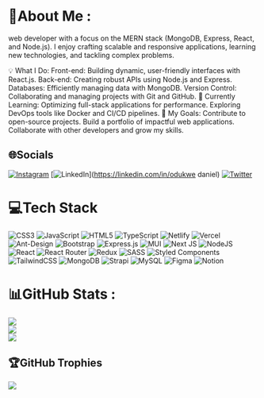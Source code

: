 # 💫About Me :
web developer with a focus on the MERN stack (MongoDB, Express, React, and Node.js). I enjoy crafting scalable and responsive applications, learning new technologies, and tackling complex problems.

💡 What I Do:
Front-end: Building dynamic, user-friendly interfaces with React.js.
Back-end: Creating robust APIs using Node.js and Express.
Databases: Efficiently managing data with MongoDB.
Version Control: Collaborating and managing projects with Git and GitHub.
🌱 Currently Learning:
Optimizing full-stack applications for performance.
Exploring DevOps tools like Docker and CI/CD pipelines.
🎯 My Goals:
Contribute to open-source projects.
Build a portfolio of impactful web applications.
Collaborate with other developers and grow my skills.

## 🌐Socials
[![Instagram](https://img.shields.io/badge/Instagram-%23E4405F.svg?logo=Instagram&logoColor=white)](https://instagram.com/kvngn) [![LinkedIn](https://img.shields.io/badge/LinkedIn-%230077B5.svg?logo=linkedin&logoColor=white)](https://linkedin.com/in/odukwe daniel) [![Twitter](https://img.shields.io/badge/Twitter-%231DA1F2.svg?logo=Twitter&logoColor=white)](https://twitter.com/kingdanny295) 

# 💻Tech Stack
![CSS3](https://img.shields.io/badge/css3-%231572B6.svg?style=for-the-badge&logo=css3&logoColor=white) ![JavaScript](https://img.shields.io/badge/javascript-%23323330.svg?style=for-the-badge&logo=javascript&logoColor=%23F7DF1E) ![HTML5](https://img.shields.io/badge/html5-%23E34F26.svg?style=for-the-badge&logo=html5&logoColor=white) ![TypeScript](https://img.shields.io/badge/typescript-%23007ACC.svg?style=for-the-badge&logo=typescript&logoColor=white) ![Netlify](https://img.shields.io/badge/netlify-%23000000.svg?style=for-the-badge&logo=netlify&logoColor=#00C7B7) ![Vercel](https://img.shields.io/badge/vercel-%23000000.svg?style=for-the-badge&logo=vercel&logoColor=white) ![Ant-Design](https://img.shields.io/badge/-AntDesign-%230170FE?style=for-the-badge&logo=ant-design&logoColor=white) ![Bootstrap](https://img.shields.io/badge/bootstrap-%23563D7C.svg?style=for-the-badge&logo=bootstrap&logoColor=white) ![Express.js](https://img.shields.io/badge/express.js-%23404d59.svg?style=for-the-badge&logo=express&logoColor=%2361DAFB) ![MUI](https://img.shields.io/badge/MUI-%230081CB.svg?style=for-the-badge&logo=material-ui&logoColor=white) ![Next JS](https://img.shields.io/badge/Next-black?style=for-the-badge&logo=next.js&logoColor=white) ![NodeJS](https://img.shields.io/badge/node.js-6DA55F?style=for-the-badge&logo=node.js&logoColor=white) ![React](https://img.shields.io/badge/react-%2320232a.svg?style=for-the-badge&logo=react&logoColor=%2361DAFB) ![React Router](https://img.shields.io/badge/React_Router-CA4245?style=for-the-badge&logo=react-router&logoColor=white) ![Redux](https://img.shields.io/badge/redux-%23593d88.svg?style=for-the-badge&logo=redux&logoColor=white) ![SASS](https://img.shields.io/badge/SASS-hotpink.svg?style=for-the-badge&logo=SASS&logoColor=white) ![Styled Components](https://img.shields.io/badge/styled--components-DB7093?style=for-the-badge&logo=styled-components&logoColor=white) ![TailwindCSS](https://img.shields.io/badge/tailwindcss-%2338B2AC.svg?style=for-the-badge&logo=tailwind-css&logoColor=white) ![MongoDB](https://img.shields.io/badge/MongoDB-%234ea94b.svg?style=for-the-badge&logo=mongodb&logoColor=white) ![Strapi](https://img.shields.io/badge/strapi-%232E7EEA.svg?style=for-the-badge&logo=strapi&logoColor=white) ![MySQL](https://img.shields.io/badge/mysql-%2300f.svg?style=for-the-badge&logo=mysql&logoColor=white) 	![Figma](https://img.shields.io/badge/figma-%23F24E1E.svg?style=for-the-badge&logo=figma&logoColor=white) ![Notion](https://img.shields.io/badge/Notion-%23000000.svg?style=for-the-badge&logo=notion&logoColor=white)
# 📊GitHub Stats :
![](https://github-readme-stats.vercel.app/api?username=Vader4k&theme=gotham&hide_border=true&include_all_commits=false&count_private=true)<br/>
![](https://github-readme-streak-stats.herokuapp.com/?user=Vader4k&theme=gotham&hide_border=true)<br/>
![](https://github-readme-stats.vercel.app/api/top-langs/?username=Vader4k&theme=gotham&hide_border=true&include_all_commits=false&count_private=true&layout=compact)

## 🏆GitHub Trophies
![](https://github-trophies.vercel.app/?username=Vader4k&theme=onestar&no-frame=true&no-bg=true&margin-w=4)
